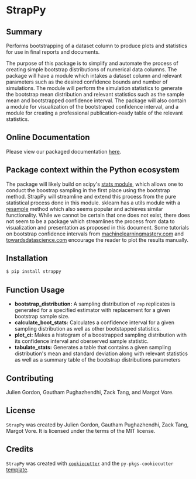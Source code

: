 # StrapPy

## Summary

Performs bootstrapping of a dataset column to produce plots and statistics for use in final reports and documents.

The purpose of this package is to simplify and automate the process of creating simple bootstrap distributions of numerical data columns. The package will have a module which intakes a dataset column and relevant parameters such as the desired confidence bounds and number of simulations. The module will perform the simulation statistics to generate the bootstrap mean distribution and relevant statistics such as the sample mean and bootstrapped confidence interval. The package will also contain a module for visualization of the bootstraped confidence interval, and a module for creating a professional publication-ready table of the relevant statistics.

## Online Documentation

Please view our packaged documentation [here](https://strappy-bootstrapping-made-easy.readthedocs.io/en/latest/index.html).

## Package context within the Python ecosystem

The package will likely build on scipy's [stats module](https://docs.scipy.org/doc/scipy/reference/stats.html), which allows one to conduct the boostrap sampling in the first place using the bootstrap method. StrapPy will streamline and extend this process from the pure statistical process done in this module. sklearn has a utils module with a [resample](https://scikit-learn.org/stable/modules/generated/sklearn.utils.resample.html) method which also seems popular and achieves similar functionality. While we cannot be certain that one does not exist, there does not seem to be a package which streamlines the process from data to visualization and presentation as proposed in this document. Some tutorials on bootstrap confidence intervals from [machinelearningmastery.com](https://machinelearningmastery.com/calculate-bootstrap-confidence-intervals-machine-learning-results-python/) and [towardsdatascience.com](https://towardsdatascience.com/bootstrapping-using-python-and-r-b112bb4a969e) encourage the reader to plot the results manually.


## Installation

```bash
$ pip install strappy
```

## Function Usage

- **bootstrap_distribution:** A sampling distribution of `rep` replicates is generated for a specified estimator with replacement for a given bootstrap sample size.  
- **calculate_boot_stats:** Calculates a confidence interval for a given sampling distribution as well as other bootstapped statistics.  
- **plot_ci:** Makes a histogram of a boostrapped sampling distribution with its confidence interval and oberserved sample statistic.  
- **tabulate_stats:** Generates a table that contains a given sampling distribution's mean and standard deviation along with relevant statistics as well as a summary table of the bootstrap distributions parameters  

## Contributing
Julien Gordon, Gautham Pughazhendhi, Zack Tang, and Margot Vore.

## License

`StrapPy` was created by Julien Gordon, Gautham Pughazhendhi, Zack Tang, Margot Vore. It is licensed under the terms of the MIT license.

## Credits

`StrapPy` was created with [`cookiecutter`](https://cookiecutter.readthedocs.io/en/latest/) and the `py-pkgs-cookiecutter` [template](https://github.com/py-pkgs/py-pkgs-cookiecutter).

